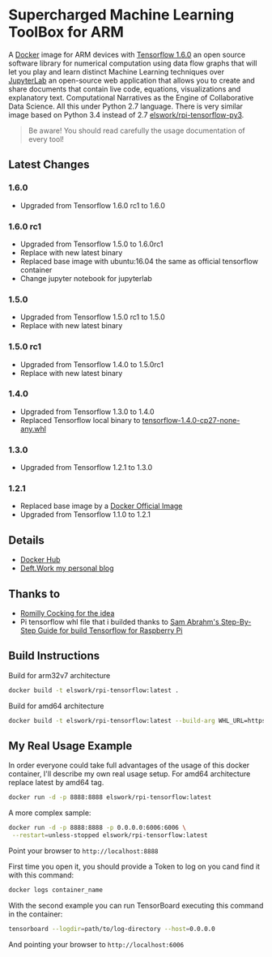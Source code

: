 # Supercharged Machine Learning ToolBox for ARM

A [Docker](http://docker.com) image for ARM devices with [Tensorflow 1.6.0](https://www.tensorflow.org/) an open source software library for numerical computation using data flow graphs that will let you play and learn distinct Machine Learning techniques over [JupyterLab](https://github.com/jupyterlab/jupyterlab) an open-source web application that allows you to create and share documents that contain live code, equations, visualizations and explanatory text. Computational Narratives as the Engine of Collaborative Data Science. All this under Python 2.7 language.
There is very similar image based on Python 3.4 instead of 2.7 [elswork/rpi-tensorflow-py3](https://hub.docker.com/r/elswork/rpi-tensorflow-py3/).

> Be aware! You should read carefully the usage documentation of every tool!

## Latest Changes

### 1.6.0

- Upgraded from Tensorflow 1.6.0 rc1 to 1.6.0

### 1.6.0 rc1

- Upgraded from Tensorflow 1.5.0 to 1.6.0rc1
- Replace with new latest binary
- Replaced base image with ubuntu:16.04 the same as official tensorflow container
- Change jupyter notebook for jupyterlab

### 1.5.0

- Upgraded from Tensorflow 1.5.0 rc1 to 1.5.0
- Replace with new latest binary

### 1.5.0 rc1

- Upgraded from Tensorflow 1.4.0 to 1.5.0rc1
- Replace with new latest binary

### 1.4.0

- Upgraded from Tensorflow 1.3.0 to 1.4.0
- Replaced Tensorflow local binary to [tensorflow-1.4.0-cp27-none-any.whl](http://ci.tensorflow.org/view/Nightly/job/nightly-pi/lastSuccessfulBuild/artifact/output-artifacts/tensorflow-1.4.0-cp27-none-any.whl)

### 1.3.0

- Upgraded from Tensorflow 1.2.1 to 1.3.0

### 1.2.1

- Replaced base image by a [Docker Official Image](https://github.com/docker-library/official-images)
- Upgraded from Tensorflow 1.1.0 to 1.2.1

## Details

- [Docker Hub](https://hub.docker.com/r/elswork/rpi-tensorflow/)
- [Deft.Work my personal blog](http://deft.work/tensorflow_for_raspberry)

## Thanks to

- [Romilly Cocking for the idea](https://github.com/romilly/rpi-docker-tensorflow)
- Pi tensorflow whl file that i builded thanks to [Sam Abrahm's Step-By-Step Guide for build Tensorflow for Raspberry Pi](https://github.com/samjabrahams/tensorflow-on-raspberry-pi/blob/master/GUIDE.md)

## Build Instructions

Build for arm32v7 architecture

```sh
docker build -t elswork/rpi-tensorflow:latest .
```

Build for amd64 architecture

```sh
docker build -t elswork/rpi-tensorflow:latest --build-arg WHL_URL=https://storage.googleapis.com/tensorflow/linux/cpu/ --build-arg WHL_FILE=tensorflow-1.6.0-cp27-none-linux_x86_64.whl .
```

## My Real Usage Example

In order everyone could take full advantages of the usage of this docker container, I'll describe my own real usage setup.
For amd64 architecture replace latest by amd64 tag.

```sh
docker run -d -p 8888:8888 elswork/rpi-tensorflow:latest
```

A more complex sample:

```sh
docker run -d -p 8888:8888 -p 0.0.0.0:6006:6006 \
 --restart=unless-stopped elswork/rpi-tensorflow:latest
```

Point your browser to `http://localhost:8888`

First time you open it, you should provide a Token to log on you cand find it with this command:

```sh
docker logs container_name
```

With the second example you can run TensorBoard executing this command in the container:

```sh
tensorboard --logdir=path/to/log-directory --host=0.0.0.0
```

And pointing your browser to `http://localhost:6006`
